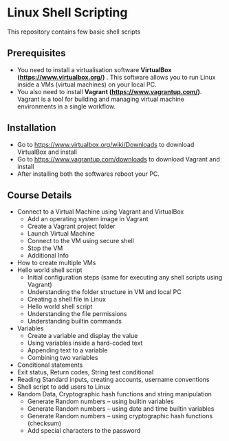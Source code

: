 # Linux Shell Scripting

This repository contains few basic shell scripts


## Prerequisites 

- You need to install a virtualisation software **VirtualBox (<https://www.virtualbox.org/>)** . This software allows you to run Linux inside a VMs (virtual machines) on your local PC.
- You also need to install **Vagrant (<https://www.vagrantup.com/>)**. Vagrant is a tool for building and managing virtual machine environments in a single workflow.

## Installation

- Go to <https://www.virtualbox.org/wiki/Downloads> to download VirtualBox and install
- Go to <https://www.vagrantup.com/downloads> to download Vagrant and install
- After installing both the softwares reboot your PC.


## Course Details

- Connect to a Virtual Machine using Vagrant and VirtualBox
  - Add an operating system image in Vagrant
  - Create a Vagrant project folder
  - Launch Virtual Machine
  - Connect to the VM using secure shell
  - Stop the VM
  - Additional Info
- How to create multiple VMs
- Hello world shell script
  - Initial configuration steps (same for executing any shell scripts using Vagrant)
  - Understanding the folder structure in VM and local PC
  - Creating a shell file in Linux
  - Hello world shell script
  - Understanding the file permissions
  - Understanding builtin commands
- Variables
  - Create a variable and display the value
  - Using variables inside a hard-coded text
  - Appending text to a variable
  - Combining two variables
- Conditional statements
- Exit status, Return codes, String test conditional
- Reading Standard inputs, creating accounts, username conventions
- Shell script to add users to Linux
- Random Data, Cryptographic hash functions and string manipulation
  - Generate Random numbers – using builtin variables
  - Generate Random numbers – using date and time builtin variables
  - Generate Random numbers – using cryptographic hash functions (checksum)
  - Add special characters to the password
